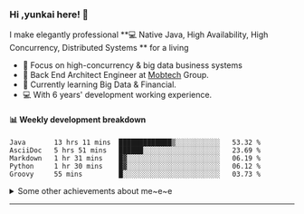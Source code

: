 ### Hi ,yunkai here! :wave: 

I make elegantly professional **💻 Native Java, High Availability, High Concurrency, Distributed Systems ** for a living

* 🧐   Focus on high-concurrency & big data business systems
* 💼   Back End Architect Engineer at [Mobtech](https://www.mob.com/) Group.
* 🌱   Currently learning Big Data & Financial.
* 💻   With 6 years' development working experience.

#### :bar_chart: Weekly development breakdown

<!--START_SECTION:waka-->
```text
Java       13 hrs 11 mins  █████████████▒░░░░░░░░░░░   53.32 % 
AsciiDoc   5 hrs 51 mins   ██████░░░░░░░░░░░░░░░░░░░   23.69 % 
Markdown   1 hr 31 mins    █▓░░░░░░░░░░░░░░░░░░░░░░░   06.19 % 
Python     1 hr 30 mins    █▓░░░░░░░░░░░░░░░░░░░░░░░   06.12 % 
Groovy     55 mins         █░░░░░░░░░░░░░░░░░░░░░░░░   03.73 % 
```
<!--END_SECTION:waka-->

<details>
  <summary>Some other achievements about me~e~e</summary>
  <br>

* 👑   Some GitHub statistical reports:

<p align="center">
<img align="center" src="https://github-readme-stats.vercel.app/api/top-langs/?username=JanYunkai&hide_langs_below=1&theme=default&line_height=27&layout=compact" />
<img align="center" src="https://github-readme-stats.vercel.app/api?username=JanYunkai&show_icons=true&count_private=true&include_all_commits=true&line_height=21&layout=compact" alt="halfrost's Github Stats" />
<img align="center" src="https://github-profile-trophy.vercel.app/?username=JanYunkai&column=7" alt="JanYunkai's Github Trophy" />
</p>

</details>

---
